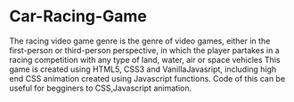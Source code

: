 # Car-Racing-Game
 The racing video game genre is the genre of video games, either in the first-person or third-person perspective, in which the player partakes in a racing competition with any type of land, water, air or space vehicles
 This game is created using HTML5, CSS3 and VanillaJavasript, including high end CSS animation created using Javascript functions.
 Code of this can be useful for begginers to CSS,Javascript animation.
